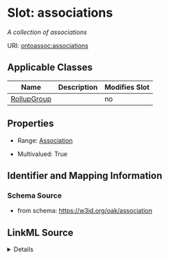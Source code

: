 

# Slot: associations


_A collection of associations_



URI: [ontoassoc:associations](https://w3id.org/oak/association/associations)



<!-- no inheritance hierarchy -->





## Applicable Classes

| Name | Description | Modifies Slot |
| --- | --- | --- |
| [RollupGroup](RollupGroup.md) |  |  no  |







## Properties

* Range: [Association](Association.md)

* Multivalued: True





## Identifier and Mapping Information







### Schema Source


* from schema: https://w3id.org/oak/association




## LinkML Source

<details>
```yaml
name: associations
description: A collection of associations
from_schema: https://w3id.org/oak/association
rank: 1000
multivalued: true
alias: associations
domain_of:
- RollupGroup
range: Association
inlined: true
inlined_as_list: true

```
</details>